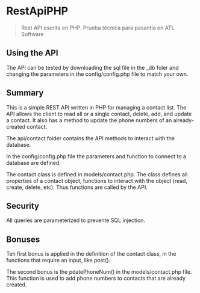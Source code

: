 # RestApiPHP

 > Rest API escrita en PHP. Prueba técnica para pasantía en ATL Software

## Using the API

The API can be tested by downloading the sql file in the _db foler and changing the parameters in the config/config.php file to match your own.

## Summary

This is a simple REST API written in PHP for managing a contact list. The API allows the client to read all or a single contact, delete, add, and update a contact. It also has a method to update the phone numbers of an already-created contact.

The api/contact folder contains the API methods to interact with the database.

In the config/config.php file the parameters and function to connect to a database are defined.

The contact class is defined in models/contact.php. The class defines all properties of a contact object, functions to interact with the object (read, create, delete, etc). Thus functions are called by the API.

## Security

All queries are parameterized to prevente SQL injection.

## Bonuses

Teh first bonus is applied in the definition of the contact class, in the functions that require an input, like post().

The second bonus is the pdatePhoneNum() in the models/contact.php file. This function is used to add phone numbers to contacts that are already created.
